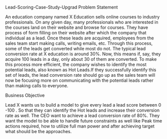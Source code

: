 Lead-Scoring-Case-Study-Upgrad
Problem Statement

An education company named X Education sells online courses to industry professionals.
On any given day, many professionals who are interested in the courses land on their website and browse for courses.
They have process of form filling on their website after which the company that individual as a lead.
Once these leads are acquired, employees from the sales team start making calls, writing emails, etc.
Through this process, some of the leads get converted while most do not. The typical lead conversion rate at X education is around 30%.
Now, this means if, say, they acquire 100 leads in a day, only about 30 of them are converted. To make this process more efficient, the company wishes to identify
the most potential leads, also known as Hot Leads.If they successfully identify this set of leads, the lead conversion rate should go up as the sales team will
now be focusing more on communicating with the potential leads rather than making calls to everyone.

Business Objective

Lead X wants us to build a model to give every lead a lead score between 0 -100 . So that they can identify the Hot leads and increase their conversion rate as well. The CEO want to achieve a lead conversion rate of 80%. They want the model to be able to handle future constraints as well like Peak time actions required, how to utilize full man power and after achieving target what should be the approaches.